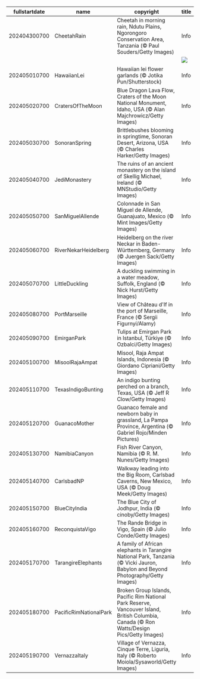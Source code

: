 |fullstartdate|name|copyright|title|image|
|--|--|--|--|--|
202404300700|CheetahRain|Cheetah in morning rain, Ndutu Plains, Ngorongoro Conservation Area, Tanzania (© Paul Souders/Getty Images)|Info|![](/en-AU/2024/05/202404300700CheetahRain.jpg)|
||||![](/en-AU/2024/05/.jpg)|
202405010700|HawaiianLei|Hawaiian lei flower garlands (© Jotika Pun/Shutterstock)|Info|![](/en-AU/2024/05/202405010700HawaiianLei.jpg)|
202405020700|CratersOfTheMoon|Blue Dragon Lava Flow, Craters of the Moon National Monument, Idaho, USA (© Alan Majchrowicz/Getty Images)|Info|![](/en-AU/2024/05/202405020700CratersOfTheMoon.jpg)|
202405030700|SonoranSpring|Brittlebushes blooming in springtime, Sonoran Desert, Arizona, USA (© Charles Harker/Getty Images)|Info|![](/en-AU/2024/05/202405030700SonoranSpring.jpg)|
202405040700|JediMonastery|The ruins of an ancient monastery on the island of Skellig Michael, Ireland (© MNStudio/Getty Images)|Info|![](/en-AU/2024/05/202405040700JediMonastery.jpg)|
202405050700|SanMiguelAllende|Colonnade in San Miguel de Allende, Guanajuato, Mexico (© Mint Images/Getty Images)|Info|![](/en-AU/2024/05/202405050700SanMiguelAllende.jpg)|
202405060700|RiverNekarHeidelberg|Heidelberg on the river Neckar in Baden-Württemberg, Germany (© Juergen Sack/Getty Images)|Info|![](/en-AU/2024/05/202405060700RiverNekarHeidelberg.jpg)|
202405070700|LittleDuckling|A duckling swimming in a water meadow, Suffolk, England (© Nick Hurst/Getty Images)|Info|![](/en-AU/2024/05/202405070700LittleDuckling.jpg)|
202405080700|PortMarseille|View of Château d'If in the port of Marseille, France (© Sergii Figurnyi/Alamy)|Info|![](/en-AU/2024/05/202405080700PortMarseille.jpg)|
202405090700|EmirganPark|Tulips at Emirgan Park in Istanbul, Türkiye (© Ozbalci/Getty Images)|Info|![](/en-AU/2024/05/202405090700EmirganPark.jpg)|
202405100700|MisoolRajaAmpat|Misool, Raja Ampat Islands, Indonesia (© Giordano Cipriani/Getty Images)|Info|![](/en-AU/2024/05/202405100700MisoolRajaAmpat.jpg)|
202405110700|TexasIndigoBunting|An indigo bunting perched on a branch, Texas, USA (© Jeff R Clow/Getty Images)|Info|![](/en-AU/2024/05/202405110700TexasIndigoBunting.jpg)|
202405120700|GuanacoMother|Guanaco female and newborn baby in grassland, La Pampa Province, Argentina (© Gabriel Rojo/Minden Pictures)|Info|![](/en-AU/2024/05/202405120700GuanacoMother.jpg)|
202405130700|NamibiaCanyon|Fish River Canyon, Namibia (© R. M. Nunes/Getty Images)|Info|![](/en-AU/2024/05/202405130700NamibiaCanyon.jpg)|
202405140700|CarlsbadNP|Walkway leading into the Big Room, Carlsbad Caverns, New Mexico, USA (© Doug Meek/Getty Images)|Info|![](/en-AU/2024/05/202405140700CarlsbadNP.jpg)|
202405150700|BlueCityIndia|The Blue City of Jodhpur, India (© cinoby/Getty Images)|Info|![](/en-AU/2024/05/202405150700BlueCityIndia.jpg)|
202405160700|ReconquistaVigo|The Rande Bridge in Vigo, Spain (© Julio Conde/Getty Images)|Info|![](/en-AU/2024/05/202405160700ReconquistaVigo.jpg)|
202405170700|TarangireElephants|A family of African elephants in Tarangire National Park, Tanzania (© Vicki Jauron, Babylon and Beyond Photography/Getty Images)|Info|![](/en-AU/2024/05/202405170700TarangireElephants.jpg)|
202405180700|PacificRimNationalPark|Broken Group Islands, Pacific Rim National Park Reserve, Vancouver Island, British Columbia, Canada (© Ron Watts/Design Pics/Getty Images)|Info|![](/en-AU/2024/05/202405180700PacificRimNationalPark.jpg)|
202405190700|VernazzaItaly|Village of Vernazza, Cinque Terre, Liguria, Italy (© Roberto Moiola/Sysaworld/Getty Images)|Info|![](/en-AU/2024/05/202405190700VernazzaItaly.jpg)|
